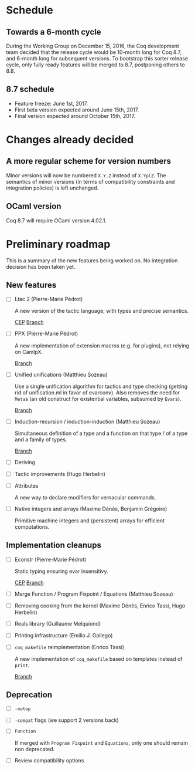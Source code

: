 # Schedule

## Towards a 6-month cycle

During the Working Group on December 15, 2016, the Coq development team
decided that the release cycle would be 10-month long for Coq 8.7, and
6-month long for subsequent versions. To bootstrap this sorter release cycle,
only fully ready features will be merged to 8.7, postponing others to 8.8.

## 8.7 schedule

- Feature freeze: June 1st, 2017.
- First beta version expected around June 15th, 2017.
- Final version expected around October 15th, 2017.

# Changes already decided

## A more regular scheme for version numbers

Minor versions will now be numbered `X.Y.Z` instead of `X.YplZ`. The semantics
of minor versions (in terms of compatibility constraints and integration
policies) is left unchanged.

## OCaml version

Coq 8.7 will require OCaml version 4.02.1.

# Preliminary roadmap

This is a summary of the new features being worked on. No integration decision
has been taken yet.

## New features

- [ ] Ltac 2 (Pierre-Marie Pédrot)

  A new version of the tactic language, with types and precise semantics.

  [CEP](https://github.com/coq/ceps/blob/master/text/008-typed-ltac.md)
  [Branch](https://github.com/ppedrot/coq/tree/ltac2)

- [ ] PPX (Pierre-Marie Pédrot)

  A new implementation of extension macros (e.g. for plugins), not relying
  on CamlpX.

  [Branch](https://github.com/ppedrot/coq/tree/ppx-test)

- [ ] Unified unifications (Matthieu Sozeau)

  Use a single unification algorithm for tactics and type checking (getting
  rid of unification.ml in favor of evarconv). Also removes the need for `Meta`s
  (an old construct for existential variables, subsumed by `Evar`s).

  [Branch](https://github.com/mattam82/coq/tree/unifall)


- [ ] Induction-recursion / induction-induction (Matthieu Sozeau)

  Simultaneous definition of a type and a function on that type / of a type and
  a family of types.

  [Branch](https://github.com/mattam82/coq/tree/IR)

- [ ] Deriving

- [ ] Tactic improvements (Hugo Herbelin)

- [ ] Attributes

  A new way to declare modifiers for vernacular commands.

- [ ] Native integers and arrays (Maxime Dénès, Benjamin Grégoire)

  Primitive machine integers and (persistent) arrays for efficient computations.

## Implementation cleanups

- [ ] Econstr (Pierre-Marie Pédrot)

  Static typing ensuring evar insensitivy.

  [CEP](https://github.com/coq/ceps/blob/master/text/010-econstr.md)
  [Branch](https://github.com/ppedrot/coq/tree/econstr)

- [ ] Merge Function / Program Fixpoint / Equations (Matthieu Sozeau)

- [ ] Removing cooking from the kernel (Maxime Dénès, Enrico Tassi,
  Hugo Herbelin)

- [ ] Reals library (Guillaume Melquiond)

- [ ] Printing infrastructure (Emilio J. Gallego)

- [ ] `coq_makefile` reimplementation (Enrico Tassi)

  A new implementation of `coq_makefile` based on templates instead of `print`.

  [Branch](https://github.com/gares/coq/tree/feature/coq_makefile2)

## Deprecation

- [ ] `-notop`
- [ ] `-compat` flags (we support 2 versions back)
- [ ] `Function`

  If merged with `Program Fixpoint` and `Equations`, only one should remain
  non deprecated.
  
- [ ] Review compatibility options


